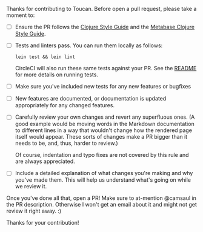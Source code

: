Thanks for contributing to Toucan. Before open a pull request, please take a moment to:

- [ ] Ensure the PR follows the [Clojure Style Guide](https://github.com/bbatsov/clojure-style-guide) and the [Metabase Clojure Style Guide](https://github.com/metabase/metabase/wiki/Metabase-Clojure-Style-Guide).
- [ ] Tests and linters pass. You can run them locally as follows:

      lein test && lein lint

    CircleCI will also run these same tests against your PR. See the [README](https://github.com/metabase/toucan#tests--linting) for more details on running tests.
- [ ] Make sure you've included new tests for any new features or bugfixes
- [ ] New features are documented, or documentation is updated appropriately for any changed features.
- [ ] Carefully review your own changes and revert any superfluous ones. (A good example would be moving words in the Markdown documentation to different lines in a way that wouldn't change how the rendered page itself would appear. These sorts of changes make a PR bigger than it needs to be, and, thus, harder to review.)

    Of course, indentation and typo fixes are not covered by this rule and are always appreciated.
- [ ] Include a detailed explanation of what changes you're making and why you've made them. This will help us understand what's going on while we review it.

Once you've done all that, open a PR! Make sure to at-mention @camsaul in the PR description. Otherwise I won't get an email about it and might not get review it right away. :)

Thanks for your contribution!
